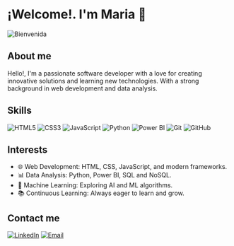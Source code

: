 # ¡Welcome!. I'm Maria 👋

![Bienvenida]([https://media.giphy.com/media/l0HlBoN7us6bLrS0s/giphy.gif](https://i.giphy.com/media/v1.Y2lkPTc5MGI3NjExdHlpbGl4aTdqdW5mYmxmYnZocDk1dHE5ZzZrenh0bWdoc3AwNHB6dSZlcD12MV9pbnRlcm5hbF9naWZfYnlfaWQmY3Q9Zw/bcKmIWkUMCjVm/giphy.gif))

## About me

Hello!, I'm a passionate software developer with a love for creating innovative solutions and learning new technologies. With a strong background in web development and data analysis.

## Skills

![HTML5](https://img.shields.io/badge/-HTML5-E34F26?style=flat&logo=html5&logoColor=white)
![CSS3](https://img.shields.io/badge/-CSS3-1572B6?style=flat&logo=css3&logoColor=white)
![JavaScript](https://img.shields.io/badge/-JavaScript-F7DF1E?style=flat&logo=javascript&logoColor=black)
![Python](https://img.shields.io/badge/-Python-3776AB?style=flat&logo=python&logoColor=white)
![Power BI](https://img.shields.io/badge/-Power%20BI-F2C811?style=flat&logo=powerbi&logoColor=white)
![Git](https://img.shields.io/badge/-Git-F05032?style=flat&logo=git&logoColor=white)
![GitHub](https://img.shields.io/badge/-GitHub-181717?style=flat&logo=github&logoColor=white)

## Interests

- 🌐 Web Development: HTML, CSS, JavaScript, and modern frameworks.
- 📊 Data Analysis: Python, Power BI, SQL and NoSQL.
- 🤖 Machine Learning: Exploring AI and ML algorithms.
- 📚 Continuous Learning: Always eager to learn and grow.

## Contact me

[![LinkedIn](https://img.shields.io/badge/-LinkedIn-0077B5?style=flat&logo=linkedin&logoColor=white)](https://www.linkedin.com/in/ingmariatovar)
[![Email](https://img.shields.io/badge/-Email-D14836?style=flat&logo=gmail&logoColor=white)](mailto:ingmariatovar@gmail.com)

